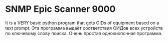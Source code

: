 # SNMP Epic Scanner 9000
It is a VERY basic python program that gets OIDs of equipment based on a text prompt.
Эта программа выдаёт соответствия ОИДов всех устройств по ключевому слову поиска. Очень простая однокнопочная программа. 
